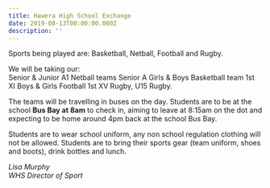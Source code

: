```yaml
---
title: Hawera High School Exchange
date: 2019-08-13T00:00:00.000Z
description: ''
---
```

Sports being played are: Basketball, Netball, Football and Rugby.  

We will be taking our:  
Senior & Junior A1 Netball teams
Senior A Girls & Boys Basketball team
1st XI Boys & Girls Football
1st XV Rugby, U15 Rugby. 

The teams will be travelling in buses on the day. Students are to be at the school **Bus Bay at 8am** to check in, aiming to leave at 8:15am on the dot and expecting to be home around 4pm back at the school Bus Bay.  

Students are to wear school uniform, any non school regulation clothing will not be allowed. Students are to bring their sports gear (team uniform, shoes and boots), drink bottles and lunch. 

_Lisa Murphy_  
_WHS Director of Sport_
